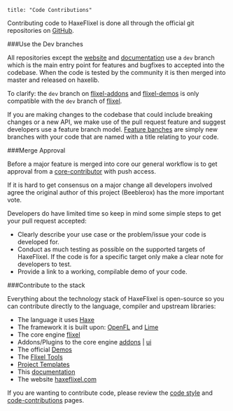 ```
title: "Code Contributions"
```

Contributing code to HaxeFlixel is done all through the official git repositories on [GitHub](http://www.github.com/haxeflixel).

###Use the Dev branches

All repositories except the [website](https://github.com/HaxeFlixel/haxeflixel.com) and [documentation](https://github.com/HaxeFlixel/flixel-docs) use a `dev` branch which is the main entry point for features and bugfixes to accepted into the codebase. When the code is tested by the community it is then merged into master and released on haxelib.

To clarify: the `dev` branch on [flixel-addons](https://github.com/HaxeFlixel/flixel-addons) and [flixel-demos](https://github.com/HaxeFlixel/flixel-demos) is only compatible with the `dev` branch of [flixel](https://github.com/HaxeFlixel/flixel).

If you are making changes to the codebase that could include breaking changes or a new API, we make use of the pull request feature and suggest developers use a feature branch model. [Feature banches](https://www.atlassian.com/git/workflows#!workflow-feature-branch) are simply new branches with your code that are named with a title relating to your code.

###Merge Approval

Before a major feature is merged into core our general workflow is to get approval from a [core-contributor](https://github.com/orgs/HaxeFlixel/members) with push access.

If it is hard to get consensus on a major change all developers involved agree the original author of this project (Beeblerox) has the more important vote.

Developers do have limited time so keep in mind some simple steps to get your pull request accepted:

- Clearly describe your use case or the problem/issue your code is developed for.
- Conduct as much testing as possible on the supported targets of HaxeFlixel. If the code is for a specific target only make a clear note for developers to test.
- Provide a link to a working, compilable demo of your code.

###Contribute to the stack

Everything about the technology stack of HaxeFlixel is open-source so you can contribute directly to the language, compiler and upstream libraries:

- The language it uses [Haxe](https://github.com/Haxefoundation/haxe)
- The framework it is built upon: [OpenFL](https://github.com/openfl/openfl) and [Lime](https://github.com/openfl/lime)
- The core engine [flixel](https://github.com/HaxeFlixel/flixel)
- Addons/Plugins to the core engine [addons](https://github.com/HaxeFlixel/flixel-addons) | [ui](https://github.com/HaxeFlixel/flixel-ui)
- The official [Demos](https://github.com/HaxeFlixel/flixel-demos)
- The [Flixel Tools](https://github.com/HaxeFlixel/flixel-tools)
- [Project Templates](https://github.com/HaxeFlixel/flixel-templates)
- This [documentation](https://github.com/HaxeFlixel/flixel-docs)
- The website [haxeflixel.com](https://github.com/HaxeFlixel/haxeflixel.com)

If you are wanting to contribute code, please review the [code style](http://haxeflixel.com/documentation/code-style) and [code-contributions](http://haxeflixel.com/documentation/code-contributions) pages.

